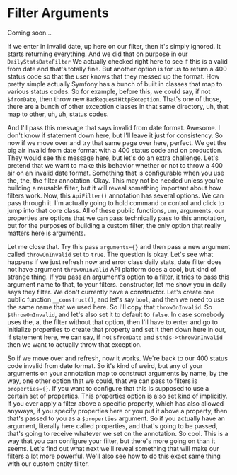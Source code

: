 # Filter Arguments

Coming soon...

If we enter in invalid date, up here on our filter, then it's simply ignored. It
starts returning everything. And we did that on purpose in our `DailyStatsDateFilter`
We actually checked right here to see if this is a valid from date and that's
totally fine. But another option is for us to return a 400 status code so that the
user knows that they messed up the format. How pretty simple actually Symfony has a
bunch of built in classes that map to various status codes. So for example, before
this, we could say, if not `$fromDate`, then throw new `BadRequestHttpException`.
That's one of those, there are a bunch of other exception classes in that same
directory, uh, that map to other, uh, uh, status codes.

And I'll pass this message that says invalid from date format. Awesome. I don't know
if statement down here, but I'll leave it just for consistency. So now if we move
over and try that same page over here, perfect. We get the big air invalid from date
format with a 400 status code and on production. They would see this message here,
but let's do an extra challenge. Let's pretend that we want to make this behavior
whether or not to throw a 400 air on an invalid date format. Something that is
configurable when you use the, the, the filter annotation. Okay. This may not be
needed unless you're building a reusable filter, but it will reveal something
important about how filters work. Now, this `ApiFilter()` annotation has several
options. We can pass through it. I'm actually going to hold command or control and
click to jump into that core class. All of these public functions, um, arguments, our
properties are options that we can pass technically pass to this annotation, but for
the purposes of building a custom filter, the only option that really matters here is
arguments.

Let me close that. Try this pass `arguments={}` and then pass a new argument called
`throwOnInvalid` set to `true`. The question is okay. Let's see what happens if we just
refresh now and error class daily stats, date filter does not have argument `throwOnInvalid`
API platform does a cool, but kind of strange thing. If you pass an
argument's option to a filter, it tries to pass this argument name to that, to your
filters. constructor, let me show you in daily says they filter. We don't currently
have a constructor. Let's create one public function `__construct()`, and let's
say `bool`, and then we need to use the same name that we used here. So I'll copy that
`throwOnInvalid`. So `$throwOnInvalid`, and let's also set it to default
to `false`. In case somebody uses the, a, the filter without that option, then I'll
have to enter and go to initialize properties to create that property and set it then
down here in our, if statement here, we can say, if not `$fromDate` and `$this->throwOnInvalid`
then we want to actually throw that exception.

So if we move over and refresh, now it works. We're back to our 400 status code
invalid from date format. So it's kind of weird, but any of your arguments on your
annotation map to construct arguments by name, by the way, one other option that we
could, that we can pass to filters is `properties={}`. If you want to configure that this
is supposed to use a certain set of properties. This properties option is also set
kind of implicitly. If you ever apply a filter above a specific property, which has
also allowed anyways, if you specify properties here or you put it above a property,
then that's passed to you as a `$properties` argument. So if you actually have an
argument, literally here called properties, and that's going to be passed, that's
going to receive whatever we set on the annotation. So cool. This is a way that you
can configure your filter, but there's more going on than it seems. Let's find out
what next we'll reveal something that will make our filters a lot more powerful.
We'll also see how to do this exact same thing with our custom entity filter.

